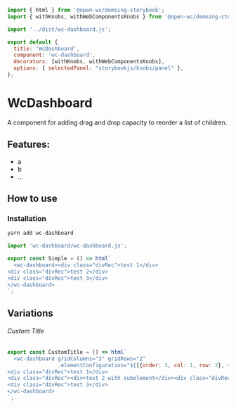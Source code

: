 ```js script
import { html } from '@open-wc/demoing-storybook';
import { withKnobs, withWebComponentsKnobs } from '@open-wc/demoing-storybook';

import '../dist/wc-dashboard.js';

export default {
  title: 'WcDashboard',
  component: 'wc-dashboard',
  decorators: [withKnobs, withWebComponentsKnobs],
  options: { selectedPanel: "storybookjs/knobs/panel" },
};
```

# WcDashboard

A component for adding drag and drop capacity to reorder a list of children.

## Features:

- a
- b
- ...

## How to use

### Installation

```bash
yarn add wc-dashboard
```

```js
import 'wc-dashboard/wc-dashboard.js';
```

```js preview-story
export const Simple = () => html`
  <wc-dashboard><div class="divRec">test 1</div>
<div class="divRec">test 2</div>
<div class="divRec">test 3</div>
</wc-dashboard>
`;
```

## Variations

###### Custom Title

```js preview-story
export const CustomTitle = () => html`
  <wc-dashboard gridColumns="3" gridRows="2"
                .elementConfiguration="${[{order: 3, col: 1, row: 2}, {order: 2, row: 3}, {order: 1, col: 2}]}">
<div class="divRec">test 1</div>
<div class="divRec"><div>test 2 with subelement</div><div class="divRec">test 2 with subelement</div></div>
<div class="divRec">test 3</div>
</wc-dashboard>
`;
```
